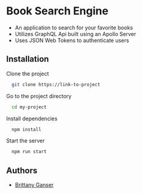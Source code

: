 
# Book Search Engine

- An application to search for your favorite books
- Utilizes GraphQL Api built using an Apollo Server
- Uses JSON Web Tokens to authenticate users
## Installation

Clone the project

```bash
  git clone https://link-to-project
```

Go to the project directory

```bash
  cd my-project
```

Install dependencies

```bash
  npm install
```

Start the server

```bash
  npm run start
```


## Authors

- [Brittany Ganser](https://github.com/bganser15)

